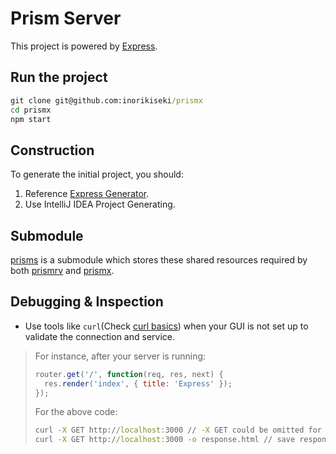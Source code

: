 # Prism Server

This project is powered by [Express]. 

## Run the project

```cmd
git clone git@github.com:inorikiseki/prismx
cd prismx
npm start
```

## Construction

To generate the initial project, you should:  
1. Reference [Express Generator].  
2. Use IntelliJ IDEA Project Generating.   

## Submodule

[prisms] is a submodule which stores these shared resources required by both [prismrv] and 
[prismx].  

## Debugging & Inspection

- Use tools like `curl`(Check [curl basics](./notes/curl_usage.md)) when your GUI is not set up to validate the connection and
service. 
> For instance, after your server is running:  
> 
> ```js
> router.get('/', function(req, res, next) {
>   res.render('index', { title: 'Express' });
> });
> ```
> For the above code:  
> ```cmd
> curl -X GET http://localhost:3000 // -X GET could be omitted for GET request.  
> curl -X GET http://localhost:3000 -o response.html // save response to file.  
> ```

[prisms]: https://github.com/inorikiseki/prisms
[prismrv]: https://github.com/inorikiseki/prismrv
[prismx]: https://github.com/inorikiseki/prismx

[Express]:https://expressjs.com/en/starter/installing.html
[Express Generator]:https://expressjs.com/en/starter/generator.html
